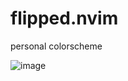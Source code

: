 # flipped.nvim
personal colorscheme

![image](https://user-images.githubusercontent.com/41671631/224962028-bceeedbd-e541-461a-b9b6-6a78398bcacc.png)
